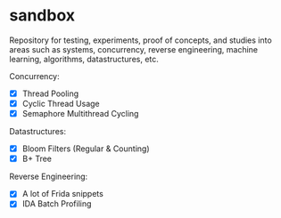 # sandbox
Repository for testing, experiments, proof of concepts, and studies into areas such as systems, concurrency, reverse engineering, machine learning, algorithms, datastructures, etc. 

Concurrency:
- [X] Thread Pooling
- [X] Cyclic Thread Usage
- [X] Semaphore Multithread Cycling

Datastructures:
- [X] Bloom Filters (Regular & Counting)
- [X] B+ Tree

Reverse Engineering:
- [X] A lot of Frida snippets
- [X] IDA Batch Profiling 
